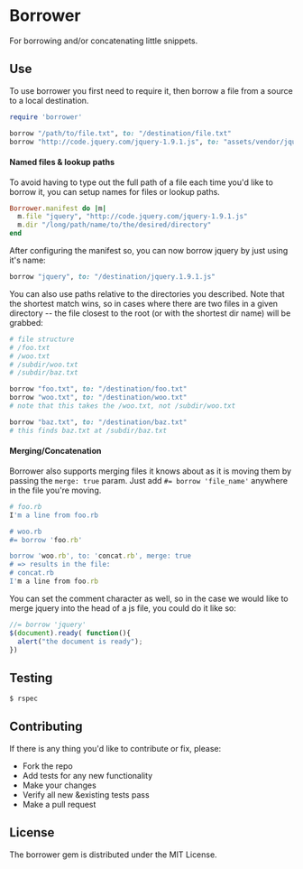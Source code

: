 Borrower
========

For borrowing and/or concatenating little snippets.


Use
---

To use borrower you first need to require it, then borrow a file from a source to a local destination.

```ruby
require 'borrower'

borrow "/path/to/file.txt", to: "/destination/file.txt"
borrow "http://code.jquery.com/jquery-1.9.1.js", to: "assets/vendor/jquery.1.9.1.js"
```


#### Named files & lookup paths

To avoid having to type out the full path of a file each time you'd like to borrow it, you can setup names for files or lookup paths.

```ruby
Borrower.manifest do |m|
  m.file "jquery", "http://code.jquery.com/jquery-1.9.1.js"
  m.dir "/long/path/name/to/the/desired/directory"
end
```

After configuring the manifest so, you can now borrow jquery by just using it's name:

```ruby
borrow "jquery", to: "/destination/jquery.1.9.1.js"
```

You can also use paths relative to the directories you described. Note that the shortest match wins, so in cases where there are two files in a given directory -- the file closest to the root (or with the shortest dir name) will be grabbed:

```ruby
# file structure
# /foo.txt
# /woo.txt
# /subdir/woo.txt
# /subdir/baz.txt

borrow "foo.txt", to: "/destination/foo.txt"
borrow "woo.txt", to: "/destination/woo.txt"
# note that this takes the /woo.txt, not /subdir/woo.txt

borrow "baz.txt", to: "/destination/baz.txt"
# this finds baz.txt at /subdir/baz.txt
```


#### Merging/Concatenation

Borrower also supports merging files it knows about as it is moving them by passing the `merge: true` param. Just add `#= borrow 'file_name'` anywhere in the file you're moving.

```ruby
# foo.rb
I'm a line from foo.rb

# woo.rb
#= borrow 'foo.rb'

borrow 'woo.rb', to: 'concat.rb', merge: true
# => results in the file:
# concat.rb
I'm a line from foo.rb
```

You can set the comment character as well, so in the case we would like to merge jquery into the head of a js file, you could do it like so:

```javascript
//= borrow 'jquery'
$(document).ready( function(){
  alert("the document is ready");
})
```


Testing
-------

```bash
$ rspec
```


Contributing
------------

If there is any thing you'd like to contribute or fix, please:

- Fork the repo
- Add tests for any new functionality
- Make your changes
- Verify all new &existing tests pass
- Make a pull request


License
-------
The borrower gem is distributed under the MIT License.
